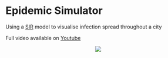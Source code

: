 # Epidemic Simulator
Using a [SIR](https://en.wikipedia.org/wiki/Compartmental_models_in_epidemiology#The_SIR_model) model to visualise infection spread throughout a city

Full video available on [Youtube](https://www.youtube.com/watch?v=Ez_KX8GInfQ&feature=youtu.be)
<p align="center">
  <img src="https://github.com/Bencargs/EpidemicSimulator/blob/master/EpidemicSimulator/Output/output.gif">
</p>
